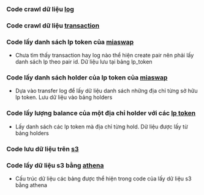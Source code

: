 ### Code crawl dữ liệu [log](blockchainetl/jobs/ethereum_etl/log_exporter.py)
### Code crawl dữ liệu [transaction](blockchainetl/jobs/ethereum_etl/block_transaction_exporter.py)
### Code lấy danh sách lp token của [miaswap](blockchainetl/jobs/miaswap/export_lp_tokens.py)
* Chưa tìm thấy transaction hay log nào thể hiện create pair nên phải lấy danh sách lp theo pair id. Dữ liệu lưu tại bảng lp_token
### Code lấy danh sách holder của lp token của [miaswap](blockchainetl/jobs/miaswap/export_lp_token_holders.py)
* Dựa vào transfer log để lấy dữ liệu danh sách những địa chỉ từng sở hữu lp token. Lưu dữ liệu vào bảng holders
### Code lấy lượng balance của một địa chỉ holder với các [lp token](blockchainetl/jobs/miaswap/export_liquidity_holder.py)
* Lấy danh sách các lp token mà địa chỉ từng hold. Dữ liệu được lấy từ bảng holders
### Code lưu dữ liệu trên [s3](blockchainetl/streaming/exporter/s3_streaming_exporter.py)
### Code lấy dữ liệu s3 bằng [athena](blockchainetl/streaming/exporter/athena_s3_streaming_exporter.py)
* Cấu trúc dữ liệu các bảng được thể hiện trong code của lấy dữ liệu s3 bằng athena